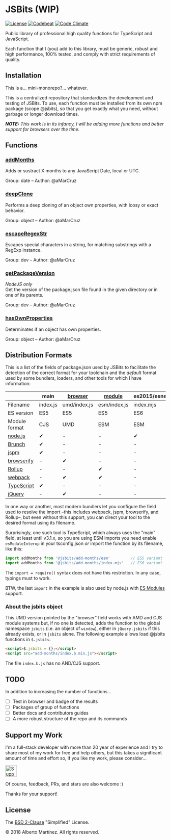 # JSBits (WIP)

[![License][license-image]][license-url]
[![Codebeat][codebeat-image]][codebeat-url]
[![Code Climate][climate-image]][climate-url]

Public library of professional high quality functions for TypeScript and JavaScript.

Each function that I (you) add to this library, must be generic, robust and high performance, 100% tested, and comply with strict requirements of quality.

## Installation

This is a... mini-monorepo?... whatever.

This is a centralized repository that standardizes the development and testing of JSBits. To use, each function must be installed from its own npm package (scope @jsbits), so that you get exactly what you need, without garbage or longer download times.

_**NOTE:** This work is in its infancy, I will be adding more functions and better support for browsers over the time._

## Functions

<!--BEGIN_FUNCTION_LIST-->
### [addMonths](packages/add-months)

Adds or sustract X months to any JavaScript Date, local or UTC.

Group: date &ndash; Author: @aMarCruz


### [deepClone](packages/deep-clone)

Performs a deep cloning of an object own properties, with loosy or exact behavior.

Group: object &ndash; Author: @aMarCruz


### [escapeRegexStr](packages/escape-regex-str)

Escapes special characters in a string, for matching substrings with a RegExp instance.

Group: dev &ndash; Author: @aMarCruz


### [getPackageVersion](packages/get-package-version)

_NodeJS only_<br>
Get the version of the package.json file found in the given directory or in one of its parents.

Group: dev &ndash; Author: @aMarCruz


### [hasOwnProperties](packages/has-own-properties)

Determinates if an object has own properties.

Group: object &ndash; Author: @aMarCruz
<!--END_FUNCTION_LIST-->

## Distribution Formats

This is a list of the fields of package.json used by JSBits to facilitate the detection of the correct format for your toolchain and the _default_ format used by some bundlers, loaders, and other tools for which I have information:

&nbsp;          | main     | [browser][1] | [module][2]  | es2015/esnext | $.jsbits/jsbits
--------------- | -------- | ------------ | ------------ |  ---------- | ---------------
Filename        | index.js | umd/index.js | esm/index.js | index.mjs   | index.b.min.js
ES version      | ES5      | ES5          | ES5          | ES6         | ES5
Module format   | CJS      | UMD          | ESM          | ESM         | IIFE
[node.js][3]    | ✔        | -            | -            | ✔           | -
[Brunch][4]     | ✔        | -            | -            | -           | -
[jspm][5]       | ✔        | -            | -            | -           | -
[browserify][6] | -        | ✔            | -            | -           | -
[Rollup][7]     | -        | -            | ✔            | -           | -
[webpack][8]    | -        | ✔            | ✔            | -           | -
[TypeScript][9] | ✔        | -            | -            | -           | -
[jQuery][10]    | -        | ✔            | -            | -           | ✔

In one way or another, most modern bundlers let you configure the field used to resolve the import &ndash;this includes webpack, jspm, browserify, and Rollup&ndash;, but even without this support, you can direct your tool to the desired format using its filename.

Surprisingly, one such tool is TypeScript, which always uses the "main" field, at least until v3.1.x, so you are using ESM imports you need enable `esModuleInterop` in your tsconfig.json _or_ import the function by its filename, like this:

```ts
import addMonths from '@jsbits/add-months/esm'         // ES5 variant
import addMonths from '@jsbits/add-months/index.mjs'   // ES6 variant
```

The `import = require()` syntax does not have this restriction. In any case, typings must to work.

BTW, the last `import` in the example is also used by node.js with [ES Modules](https://nodejs.org/dist/latest/docs/api/esm.html) support.

### About the jsbits object

This UMD version pointed by the "browser" field works with AMD and CJS module systems but, if no one is detected, adds the function to the global namespace `jsbits` (i.e. an object of `window`), either in `jQuery.jsbits` if this already exists, or in `jsbits` alone. The following example allows load @jsbits functions in `$.jsbits`:

```html
<script>$.jsbits = {};</script>
<script src="add-months/index.b.min.js"></script>
```

The file `index.b.js` has no AND/CJS support.


<!-- refs -->
[1]: https://github.com/defunctzombie/package-browser-field-spec
[2]: https://github.com/rollup/rollup/wiki/pkg.module
[3]: https://nodejs.org/
[4]: https://brunch.io/
[5]: https://jspm.org/
[6]: http://browserify.org/
[7]: https://rollupjs.org/
[8]: webpack.js.org/
[9]: typescriptlang.org/
[10]: https://jquery.com/

## TODO

In addition to increasing the number of functions...

- [ ] Test in browser and badge of the results
- [ ] Packages of group of functions
- [ ] Better docs and contributors guides
- [ ] A more robust structure of the repo and its commands

## Support my Work

I'm a full-stack developer with more than 20 year of experience and I try to share most of my work for free and help others, but this takes a significant amount of time and effort so, if you like my work, please consider...

[<img src="https://amarcruz.github.io/images/kofi_blue.png" height="36" title="Support Me on Ko-fi" />][kofi-url]

Of course, feedback, PRs, and stars are also welcome :)

Thanks for your support!


## License

The [BSD 2-Clause](LICENSE) "Simplified" License.

&copy; 2018 Alberto Martínez. All rights reserved.

<!-- Badges at the top -->
[license-image]:  https://img.shields.io/badge/license-BSD%202--Clause-blue.svg
[license-url]:    https://github.com/aMarCruz/jsbits/blob/master/LICENSE
[appveyor-image]: https://ci.appveyor.com/api/projects/status/hdsef0p6q0oqr127?svg=true
[appveyor-url]:   https://ci.appveyor.com/project/aMarCruz/jsbits
[travis-image]:   https://img.shields.io/travis/aMarCruz/jsbits.svg
[travis-url]:     https://travis-ci.org/aMarCruz/jsbits
[codebeat-image]: https://codebeat.co/badges/7e15dc9d-42a8-4ea2-8bae-a21c09490fbe
[codebeat-url]:   https://codebeat.co/projects/github-com-amarcruz-jsbits-dev
[codecov-image]:  https://codecov.io/gh/aMarCruz/jsbits/branch/dev/graph/badge.svg
[codecov-url]:    https://codecov.io/gh/aMarCruz/jsbits

<!-- Badges at bottom -->
[climate-image]:  https://codeclimate.com/github/aMarCruz/jsbits/badges/gpa.svg
[climate-url]:    https://codeclimate.com/github/aMarCruz/jsbits
[cccover-image]:  https://api.codeclimate.com/v1/badges/50d60a10ec7c9156b429/test_coverage
[cccover-url]:    https://codeclimate.com/github/aMarCruz/jsbits/test_coverage
[commits-image]:  https://img.shields.io/github/commits-since/aMarCruz/jsbits/latest.svg
[commits-url]:    https://github.com/aMarCruz/jsbits/commits/dev

<!-- Others -->
[bmc-image]:      https://www.buymeacoffee.com/assets/img/custom_images/orange_img.png
[bmc-url]:        https://www.buymeacoffee.com/aMarCruz
[kofi-url]:       https://ko-fi.com/C0C7LF7I
